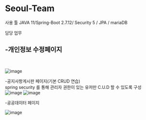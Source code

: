 # Seoul-Team




사용 툴
JAVA 11/Spring-Boot 2.7.12/ Security 5 / JPA / mariaDB

담당 업무 

<h2>-개인정보 수정페이지</h2>
<br>
  
  
  ![image](https://github.com/balancekim/Seoul-Team/assets/123040447/e85ed610-9778-479b-a4db-06948f26d3c3)

-공지사항게시판 페이지(기본 CRUD 연습)
 <br>
    spring security 를 통해 관리자 권한이 있는 유저만 C.U.D 할 수 있도록 구성 
   ![image](https://github.com/balancekim/Seoul-Team/assets/123040447/77728461-c164-4548-9321-e85a36d47b6b)
   ![image](https://github.com/balancekim/Seoul-Team/assets/123040447/bf994437-9f71-4bcb-8c77-4b9718c4b12e)




-공공데이터 페이지

![image](https://github.com/balancekim/Seoul-Team/assets/123040447/06a7bf9f-4d48-47d1-8e4a-5b4b874fad1f)



